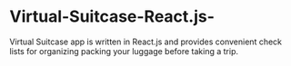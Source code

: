 # Virtual-Suitcase-React.js-
Virtual Suitcase app is written in React.js and provides convenient check lists for organizing packing your luggage before taking a trip.
